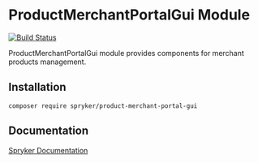 # ProductMerchantPortalGui Module
[![Build Status](https://travis-ci.org/spryker/product-merchant-portal-gui.svg)](https://travis-ci.org/spryker/product-merchant-portal-gui)

ProductMerchantPortalGui module provides components for merchant products management.

## Installation

```
composer require spryker/product-merchant-portal-gui
```

## Documentation

[Spryker Documentation](https://documentation.spryker.com/module_guide/overview.htm)
